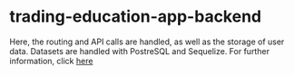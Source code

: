 # trading-education-app-backend
Here, the routing and API calls are handled, as well as the storage of user data. 
Datasets are handled with PostreSQL and Sequelize.
For further information, click [here](https://github.com/mbessalle/trading-education-app-frontend) 
